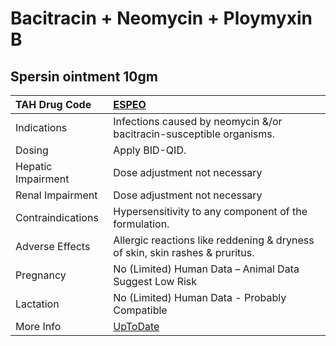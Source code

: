 # Bacitracin + Neomycin + Ploymyxin B

## Spersin ointment 10gm

| TAH Drug Code      | [ESPEO](https://www.tahsda.org.tw/drugs/hissearch.php?drug_code=ESPEO)                                 |
|:-------------------|:-------------------------------------------------------------------------------------------------------|
| Indications        | Infections caused by neomycin &/or bacitracin-susceptible organisms.                                   |
| Dosing             | Apply BID-QID.                                                                                         |
| Hepatic Impairment | Dose adjustment not necessary                                                                          |
| Renal Impairment   | Dose adjustment not necessary                                                                          |
| Contraindications  | Hypersensitivity to any component of the formulation.                                                  |
| Adverse Effects    | Allergic reactions like reddening & dryness of skin, skin rashes & pruritus.                           |
| Pregnancy          | No (Limited) Human Data – Animal Data Suggest Low Risk                                                 |
| Lactation          | No (Limited) Human Data - Probably Compatible                                                          |
| More Info          | [UpToDate](https://www.uptodate.com/contents/bacitracin-and-neomycin-and-ploymyxin-b-drug-information) |

